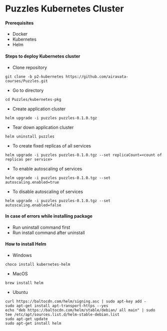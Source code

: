 # Puzzles Kubernetes Cluster

#### Prerequisites
- Docker
- Kubernetes
- Helm

#### Steps to deploy Kubernetes cluster
- Clone repository
```
git clone -b p2-kubernetes https://github.com/airavata-courses/Puzzles.git
```

- Go to directory
```
cd Puzzles/kubernetes-pkg
```

- Create application cluster
```
helm upgrade -i puzzles puzzles-0.1.0.tgz
```

- Tear down application cluster
```
helm uninstall puzzles
```

- To create fixed replicas of all services
```
helm upgrade -i puzzles puzzles-0.1.0.tgz --set replicaCount=<count of replicas per service>
```

- To enable autoscaling of services
```
helm upgrade -i puzzles puzzles-0.1.0.tgz --set autoscaling.enabled=true
```

- To disable autoscaling of services
```
helm upgrade -i puzzles puzzles-0.1.0.tgz --set autoscaling.enabled=false
```

#### In case of errors while installing package
- Run uninstall command first
- Run install command after uninstall

#### How to install Helm
- Windows 
```
choco install kubernetes-helm
```

- MacOS
```
brew install helm
```

- Ubuntu
```
curl https://baltocdn.com/helm/signing.asc | sudo apt-key add -
sudo apt-get install apt-transport-https --yes
echo "deb https://baltocdn.com/helm/stable/debian/ all main" | sudo tee /etc/apt/sources.list.d/helm-stable-debian.list
sudo apt-get update
sudo apt-get install helm
```